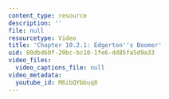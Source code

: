 ```yaml
---
content_type: resource
description: ''
file: null
resourcetype: Video
title: 'Chapter 10.2.1: Edgerton''s Boomer'
uid: 80dbd60f-20bc-bc10-1fe6-dd85fa5d9a33
video_files:
  video_captions_file: null
video_metadata:
  youtube_id: M6ibQYbbuq8
---
```

